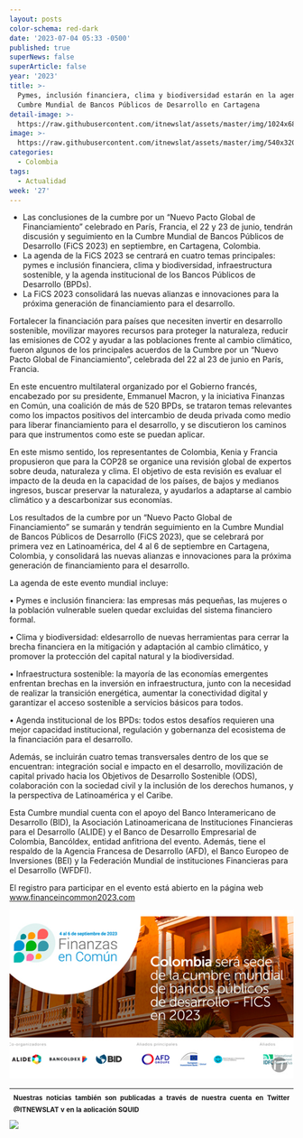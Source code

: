 ```yaml
---
layout: posts
color-schema: red-dark
date: '2023-07-04 05:33 -0500'
published: true
superNews: false
superArticle: false
year: '2023'
title: >-
  Pymes, inclusión financiera, clima y biodiversidad estarán en la agenda de la
  Cumbre Mundial de Bancos Públicos de Desarrollo en Cartagena 
detail-image: >-
  https://raw.githubusercontent.com/itnewslat/assets/master/img/1024x680/finanzas-en-comun-co-g.jpg
image: >-
  https://raw.githubusercontent.com/itnewslat/assets/master/img/540x320/finanzas-en-comun-co-p.jpg
categories:
  - Colombia
tags:
  - Actualidad
week: '27'
---
```

- Las conclusiones de la cumbre por un “Nuevo Pacto Global de Financiamiento” celebrado en París, Francia, el 22 y 23 de junio, tendrán discusión y seguimiento en la Cumbre Mundial de Bancos Públicos de Desarrollo (FiCS 2023) en septiembre, en Cartagena, Colombia.
- La agenda de la FiCS 2023 se centrará en cuatro temas principales: pymes e inclusión financiera, clima y biodiversidad, infraestructura sostenible, y la agenda institucional de los Bancos Públicos de Desarrollo (BPDs).  
- La FiCS 2023 consolidará las nuevas alianzas e innovaciones para la próxima generación de financiamiento para el desarrollo.
 
Fortalecer la financiación para países que necesiten invertir en desarrollo sostenible, movilizar mayores recursos para proteger la naturaleza, reducir las emisiones de CO2 y ayudar a las poblaciones frente al cambio climático, fueron algunos de los principales acuerdos de la Cumbre por un “Nuevo Pacto Global de Financiamiento”, celebrada del 22 al 23 de junio en París, Francia.  

En este encuentro multilateral organizado por el Gobierno francés, encabezado por su presidente, Emmanuel Macron, y la iniciativa Finanzas en Común, una coalición de más de 520 BPDs, se trataron temas relevantes como los impactos positivos del intercambio de deuda privada como medio para liberar financiamiento para el desarrollo, y se discutieron los caminos para que instrumentos como este se puedan aplicar. 

En este mismo sentido, los representantes de Colombia, Kenia y Francia propusieron que para la COP28 se organice una revisión global de expertos sobre deuda, naturaleza y clima.  El objetivo de esta revisión es evaluar el impacto de la deuda en la capacidad de los países, de bajos y medianos ingresos, buscar preservar la naturaleza, y ayudarlos a adaptarse al cambio climático y a descarbonizar sus economías.

Los resultados de la cumbre por un “Nuevo Pacto Global de Financiamiento” se sumarán y tendrán seguimiento en la Cumbre Mundial de Bancos Públicos de Desarrollo (FiCS 2023), que se celebrará por primera vez en Latinoamérica, del 4 al 6 de septiembre en Cartagena, Colombia, y consolidará las nuevas alianzas e innovaciones para la próxima generación de financiamiento para el desarrollo.

La agenda de este evento mundial incluye: 

•	Pymes e inclusión financiera: las empresas más pequeñas, las mujeres o la población vulnerable suelen quedar excluidas del sistema financiero formal.  
 
•	Clima y biodiversidad: eldesarrollo de nuevas herramientas para cerrar la brecha financiera en la mitigación y adaptación al cambio climático, y promover la protección del capital natural y la biodiversidad. 

•	Infraestructura sostenible: la mayoría de las economías emergentes enfrentan brechas en la inversión en infraestructura, junto con la necesidad de realizar la transición energética, aumentar la conectividad digital y garantizar el acceso sostenible a servicios básicos para todos. 
 
•	Agenda institucional de los BPDs: todos estos desafíos requieren una mejor capacidad institucional, regulación y gobernanza del ecosistema de la financiación para el desarrollo. 

Además, se incluirán cuatro temas transversales dentro de los que se encuentran: integración social e impacto en el desarrollo, movilización de capital privado hacia los Objetivos de Desarrollo Sostenible (ODS), colaboración con la sociedad civil y la inclusión de los derechos humanos, y la perspectiva de Latinoamérica y el Caribe. 
 
Esta Cumbre mundial cuenta con el apoyo del Banco Interamericano de Desarrollo (BID), la Asociación Latinoamericana de Instituciones Financieras para el Desarrollo (ALIDE) y el Banco de Desarrollo Empresarial de Colombia, Bancóldex, entidad anfitriona del evento. Además, tiene el respaldo de la Agencia Francesa de Desarrollo (AFD), el Banco Europeo de Inversiones (BEI) y la Federación Mundial de instituciones Financieras para el Desarrollo (WFDFI).
 
El registro para participar en el evento está abierto en la página web www.financeincommon2023.com 

![](https://raw.githubusercontent.com/itnewslat/assets/master/img/540x320/finanzas-en-comun-co-p.jpg)

<table style="height: 42px;" width="569">
<tbody>
<tr>
<td style="text-align: justify;"><sub><strong>Nuestras noticias también son publicadas a través de nuestra cuenta en Twitter <a href="https://twitter.com/itnewslat?lang=es">@ITNEWSLAT</a> y en la aplicación <a href="https://squidapp.co/en/">SQUID</a></strong></sub></td>
</tr>
</tbody>
</table>
<img src="https://tracker.metricool.com/c3po.jpg?hash=56f88a41e39ab42c063cc51676587a04"/>

